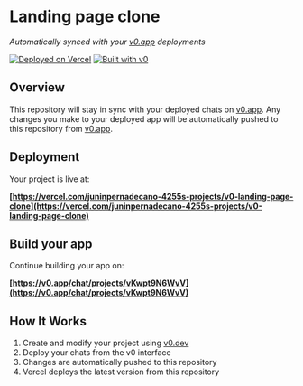 # Landing page clone

*Automatically synced with your [v0.app](https://v0.app) deployments*

[![Deployed on Vercel](https://img.shields.io/badge/Deployed%20on-Vercel-black?style=for-the-badge&logo=vercel)](https://vercel.com/juninpernadecano-4255s-projects/v0-landing-page-clone)
[![Built with v0](https://img.shields.io/badge/Built%20with-v0.app-black?style=for-the-badge)](https://v0.app/chat/projects/vKwpt9N6WvV)

## Overview

This repository will stay in sync with your deployed chats on [v0.app](https://v0.app).
Any changes you make to your deployed app will be automatically pushed to this repository from [v0.app](https://v0.app).

## Deployment

Your project is live at:

**[https://vercel.com/juninpernadecano-4255s-projects/v0-landing-page-clone](https://vercel.com/juninpernadecano-4255s-projects/v0-landing-page-clone)**

## Build your app

Continue building your app on:

**[https://v0.app/chat/projects/vKwpt9N6WvV](https://v0.app/chat/projects/vKwpt9N6WvV)**

## How It Works

1. Create and modify your project using [v0.dev](https://v0.dev)
2. Deploy your chats from the v0 interface
3. Changes are automatically pushed to this repository
4. Vercel deploys the latest version from this repository

